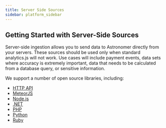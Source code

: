 ```yaml
---
title: Server Side Sources
sidebar: platform_sidebar
---
```


## Getting Started with Server-Side Sources

Server-side ingestion allows you to send data to Astronomer directly from your servers. These sources should be used only when standard analytics.js will not work. Use cases will include payment events, data sets where accuracy is extremely important, data that needs to be calculated from a database query, or sensitive information.

We support a number of open source libraries, including:

* [HTTP API](../httpapi.html)
* [MeteorJS](../meteorjs.html)
* [Node.js](../nodejs.html)
* [.NET](../net.html)
* [PHP](../php.html)
* [Python](../python.html)
* [Ruby](../ruby.html)
